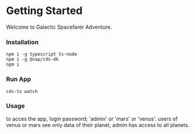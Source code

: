 # Getting Started

Welcome to Galactic Spacefarer Adventure.

### Installation

```
npm i -g typescript ts-node
npm i -g @sap/cds-dk
npm i
```

### Run App

```
cds-ts watch
```

### Usage

to acces the app, login password; 'admin' or 'mars' or 'venus'.
users of venus or mars see only data of their planet,
admin has access to all planets.
